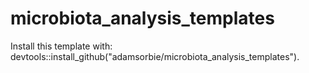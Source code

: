# microbiota_analysis_templates

Install this template with: devtools::install_github("adamsorbie/microbiota_analysis_templates"). 

